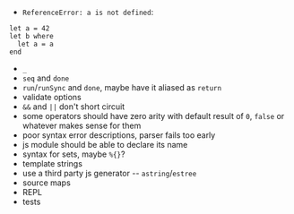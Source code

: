- `ReferenceError: a is not defined`:
```
let a = 42
let b where
  let a = a
end
```
- `_`
- `seq` and `done`
- `run`/`runSync` and `done`, maybe have it aliased as `return`
- validate options
- `&&` and `||` don't short circuit
- some operators should have zero arity with default result of `0`, `false` or whatever makes sense for them
- poor syntax error descriptions, parser fails too early
- js module should be able to declare its name
- syntax for sets, maybe `%{}`?
- template strings
- use a third party js generator -- `astring`/`estree`
- source maps
- REPL
- tests
